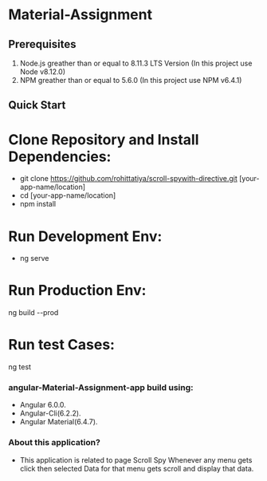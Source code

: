 # Material-Assignment

## Prerequisites
1. Node.js greather than or equal to 8.11.3 LTS Version (In this project use Node v8.12.0)
2. NPM greather than or equal to 5.6.0 (In this project use NPM v6.4.1)

## Quick Start
# Clone Repository and Install Dependencies:
  * git clone https://github.com/rohittatiya/scroll-spywith-directive.git [your-app-name/location]
  * cd [your-app-name/location]
  * npm install 

# Run Development Env:  
  * ng serve

# Run Production Env:  
  ng build --prod

# Run test Cases:  
  ng test

### angular-Material-Assignment-app build using:

* Angular 6.0.0.
* Angular-Cli(6.2.2).
* Angular Material(6.4.7).

### About this application? 

* This application is related to page Scroll Spy Whenever any menu gets click then selected Data for that menu gets scroll and display that data.